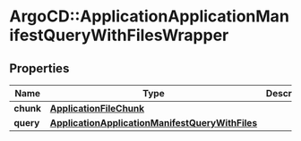 # ArgoCD::ApplicationApplicationManifestQueryWithFilesWrapper

## Properties
Name | Type | Description | Notes
------------ | ------------- | ------------- | -------------
**chunk** | [**ApplicationFileChunk**](ApplicationFileChunk.md) |  | [optional] 
**query** | [**ApplicationApplicationManifestQueryWithFiles**](ApplicationApplicationManifestQueryWithFiles.md) |  | [optional] 


